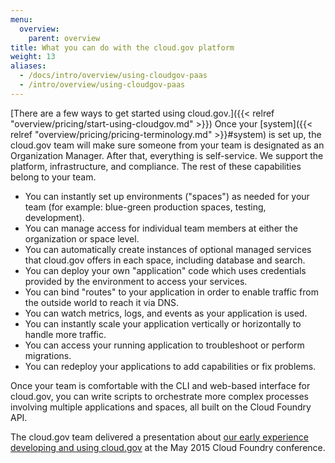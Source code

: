 ```yaml
---
menu:
  overview:
    parent: overview
title: What you can do with the cloud.gov platform
weight: 13
aliases:
  - /docs/intro/overview/using-cloudgov-paas
  - /intro/overview/using-cloudgov-paas
---
```



[There are a few ways to get started using cloud.gov.]({{< relref "overview/pricing/start-using-cloudgov.md" >}}) Once your [system]({{< relref "overview/pricing/pricing-terminology.md" >}}#system) is set up, the cloud.gov team will make sure someone from your team is designated as an Organization Manager. After that, everything is self-service. We support the platform, infrastructure, and compliance. The rest of these capabilities belong to your team.

- You can instantly set up environments ("spaces") as needed for your team (for example: blue-green production spaces, testing, development).
- You can manage access for individual team members at either the organization or space level.
- You can automatically create instances of optional managed services that cloud.gov offers in each space, including database and search.
- You can deploy your own "application" code which uses credentials provided by the environment to access your services.
- You can bind "routes" to your application in order to enable traffic from the outside world to reach it via DNS.
- You can watch metrics, logs, and events as your application is used.
- You can instantly scale your application vertically or horizontally to handle more traffic.
- You can access your running application to troubleshoot or perform migrations.
- You can redeploy your applications to add capabilities or fix problems.

Once your team is comfortable with the CLI and web-based interface for cloud.gov, you can write scripts to orchestrate more complex processes involving multiple applications and spaces, all built on the Cloud Foundry API.

The cloud.gov team delivered a presentation about [our early experience developing and using cloud.gov](http://www.altoros.com/cflive/gsa-cuts-app-deployment-from-14-months-to-2-3-days-with-cloud-foundry/) at the May 2015 Cloud Foundry conference.
